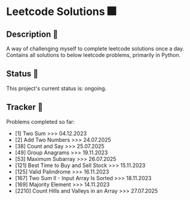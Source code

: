 # Leetcode Solutions :fireworks:

## Description :page_facing_up:
A way of challenging myself to complete leetcode solutions once a day. Contains all solutions to below leetcode problems, primarily in Python.

## Status :fish_cake:
This project's current status is: ongoing.

## Tracker :notebook_with_decorative_cover:
Problems completed so far:
- [1] Two Sum >>> 04.12.2023
- [2] Add Two Numbers >>> 24.07.2025
- [38] Count and Say >>> 25.07.2025
- [49] Group Anagrams >>> 19.11.2023
- [53] Maximum Subarray >>> 26.07.2025
- [121] Best Time to Buy and Sell Stock >>> 15.11.2023
- [125] Valid Palindrome >>> 16.11.2023
- [167] Two Sum II - Input Array Is Sorted >>> 18.11.2023
- [169] Majority Element >>> 14.11.2023
- [2210] Count Hills and Valleys in an Array >>> 27.07.2025